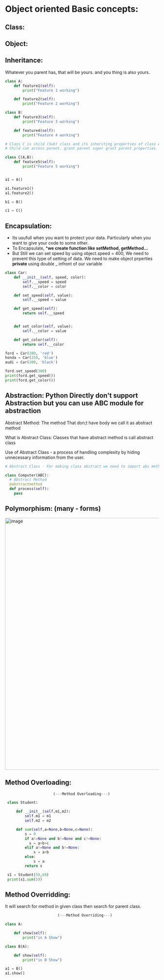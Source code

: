 # Object oriented Basic concepts:

## Class:

## Object:

## Inheritance:

Whatever you parent has, that will be yours. and you thing is also yours.

```python
class A:
    def feature1(self):
        print("Feature 1 working")

    def feature2(self):
        print("Feature 2 working")

class B:
    def feature3(self):
        print("Feature 3 working")

    def feature4(self):
        print("Feature 4 working")

# Class C is child (Sub) class and its inheriting properties of class A, class B (Parent or Super).
# Child can access parent, grant parent super grant parent properties.

class C(A,B):
    def feature5(self):
        print("Feature 5 working")


a1 = A()

a1.feature1()
a1.feature2()

b1 = B()

c1 = C()
```


## Encapsulation:
* Its usufull when you want to protect your data. Particularly when you want to give your code to some other.
* To Encapsulate, ***we create function like setMethod, getMethod...**
* But Still we can set speed by using object.speed = 400, We need to prevent this type of setting of data. We need to make object prperties **private** using double _ infront of our variable

```python
class Car:
    def __init__(self, speed, color):
        self.__speed = speed
        self.__color = color

    def set_speed(self, value):
        self.__speed = value

    def get_speed(self):
        return self.__speed


    def set_color(self, value):
        self.__color = value

    def get_color(self):
        return self.__color

ford = Car(200, 'red')
honda = Car(250, 'blue')
audi = Car(300, 'black')

ford.set_speed(300)
print(ford.get_speed())
print(ford.get_color())
```

## Abstraction: Python Directly don't support Abstraction but you can use ABC module for abstraction

Abstract Method: The method That don;t have body we call it as abstract method

What is Abstract Class: Classes that have abstract method is call abstract class


Use of Abstract Class - a process of handling complexity by hiding unnecessary information from the user. 

```python
# Abstract Class - For making class abstract we need to import abs method (from abc import ABC, abstractmethod)

class Computer(ABC):
  # Abstract Method
  @abstractmethod
  def process(self):
    pass
```

## Polymorphism: (many - forms)

<img width="822" alt="image" src="https://user-images.githubusercontent.com/35987583/181741248-add6cc21-91c0-4c90-86c0-2086aec893ca.png">




## Method Overloading:

```python
                      (---Method Overloading---)

 class Student:

     def __init__(self,m1,m2):
         self.m1 = m1
         self.m2 = m2

     def sum(self,a=None,b=None,c=None):
         s = 0
         if a!=None and b!=None and c!=None:
           s = a+b+c
         elif a!=None and b!=None:
             s = a+b
         else:
             s = a
         return s

 s1 = Student(58,69)
 print(s1.sum(5))
```

## Method Overridding:
It will search for method in given class then search for parent class.

```python
                        (---Method Overriding---)

class A:

    def show(self):
        print("in A Show")

class B(A):

    def show(self):
        print("in B Show")

a1 = B()
a1.show()
```
